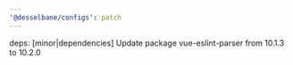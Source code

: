```yaml
---
'@desselbane/configs': patch
---
```


deps: [minor|dependencies] Update package vue-eslint-parser from 10.1.3 to 10.2.0
